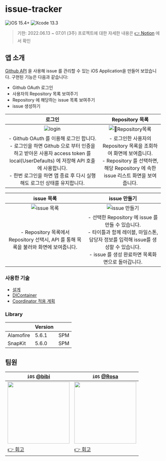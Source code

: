 # issue-tracker

![iOS 15.4+](https://img.shields.io/badge/iOS-15.4%2B-lightgrey) ![Xcode 13.3](https://img.shields.io/badge/Xcode-13.3-blue)

> 기한: 2022.06.13 ~ 07.01 (3주)
> 프로젝트에 대한 자세한 내용은 [👉 Notion]() 에서 확인

## 앱 소개

[Github API](https://docs.github.com/en/rest/issues/issues) 을 사용해 issue 를 관리할 수 있는 iOS Application을 만들어 보았습니다.
구현된 기능은 다음과 같습니다:
- Github OAuth 로그인
- 사용자의 Repository 목록 보여주기
- Repository 에 해당하는 issue 목록 보여주기
- issue 생성하기

|                                                                                                                             로그인                                                                                                                             |                                                                                               Repository 목록                                                                                               |
| :------------------------------------------------------------------------------------------------------------------------------------------------------------------------------------------------------------------------------------------------------------: | :--------------------------------------------------------------------------------------------------------------------------------------------------------------------------------------------------: |
|                                                         ![login](https://user-images.githubusercontent.com/12508578/176852816-ffe59c4c-0beb-43ab-8bef-94ddfd6b23db.gif)                                                            |                                           ![Repository목록](https://user-images.githubusercontent.com/12508578/176852931-e5b5f3f5-fab4-4337-96d1-9ea90b11bf58.png)                                           |
| - Github OAuth 를 이용해 로그인 합니다. <br/>- 로그인을 하면 Github 으로 부터 인증을 하고 받아온 사용자 access token 를 local(UserDefaults) 에 저장해 API 호출에 사용합니다. <br/>- 한번 로그인을 하면 앱 종료 후 다시 실행해도 로그인 상태를 유지합니다. | - 로그인한 사용자의 Repository 목록을 조회하여 화면에 보여줍니다. <br/>- Repository 를 선택하면, 해당 Repository 에 속한 issue 리스트 화면을 보여줍니다. |

|                                                                                                                             issue 목록                                                                                                                             |                                                                                              issue 만들기                                                                                               |
| :-------------------------------------------------------------------------------------------------------------------------------------------------------------------: | :--------------------------------------------------------------------------------------------------------------------------------------------------------------------------------------------------: |
|                                                         ![issue 목록](https://user-images.githubusercontent.com/12508578/176856686-1ae0ef62-aa92-4112-81d0-2914db6c0885.png)                                                            |                                           ![issue 만들기](https://user-images.githubusercontent.com/12508578/176856729-cf49bac0-811a-4be7-8399-a695b2a40929.gif)                                           |
| - Repository 목록에서 Repository 선택시, API 를 통해 목록을 불러와 화면에 보여줍니다. | - 선택한 Repository 에 issue 를 만들 수 있습니다.<br/>- 타이틀과 함께 레이블, 마일스톤, 담당자 정보를 입력해 issue를 생성할 수 있습니다. <br/>- issue 를 생성 완료하면 목록화면으로 돌아갑니다. |

### 사용한 기술

- [설계](https://github.com/Jinsujin/issue-tracker/wiki/2%EC%A3%BC%EC%B0%A8.-%EC%84%A4%EA%B3%84)
- [DIContainer](https://github.com/Jinsujin/issue-tracker/wiki/DIContainer-%EC%82%AC%EC%9A%A9%EA%B8%B0)
- [Coordinator 적용 계획](https://github.com/Jinsujin/issue-tracker/wiki/Coordinator-%EC%A0%81%EC%9A%A9-%EA%B3%84%ED%9A%8D)

### Library

|                        | Version |           |
| ---------------------- | ------- | --------- |
| Alamofire           | 5.6.1   | SPM |
| SnapKit           | 5.6.0   | SPM |


## 팀원
|`iOS` [@bibi](https://github.com/bibi6666667)| `iOS` [@Rosa](https://github.com/Jinsujin)| 
|--|--|
|<img src="https://github.com/bibi6666667.png" width="200" height="200"/>|<img src="https://github.com/Jinsujin.png" width="200" height="200"/>|
|[👉 회고](https://github.com/Jinsujin/issue-tracker/wiki/%ED%9A%8C%EA%B3%A0%23bibi)|[👉 회고](https://github.com/Jinsujin/issue-tracker/wiki/%ED%9A%8C%EA%B3%A0%23Rosa)|

